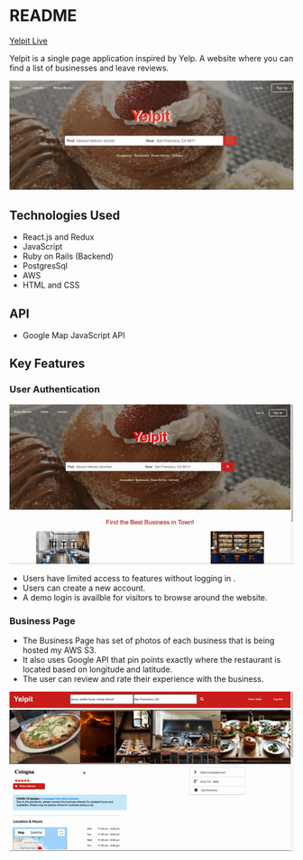# README

[Yelpit Live](https://yelp-it.herokuapp.com/)

Yelpit is a single page application inspired by Yelp. A website where you can find a list of businesses and leave reviews. 

![](/Yelpit.png)



## Technologies Used

* React.js and Redux
* JavaScript
* Ruby on Rails (Backend)
* PostgresSql
* AWS
* HTML and CSS

## API

* Google Map JavaScript API

## Key Features


### User Authentication
![](/app/assets/images/Yelpit-UserAuth.gif)
* Users have limited access to features without logging in .
* Users can create a new account.
* A demo login is availble for visitors to browse around the website.


### Business Page

* The Business Page has set of photos of each business that is being hosted my AWS S3.
* It also uses Google API that pin points exactly where the restaurant is located based on longitude and latitude. 
* The user can review and rate their experience with the business.

![](/app/assets/images/Yelpit-BusinessShow.gif)
